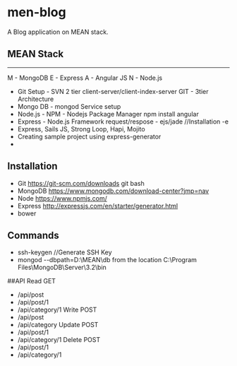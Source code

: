 # men-blog
A Blog application on MEAN stack.

## MEAN Stack
------------------
M - MongoDB
E - Express
A - Angular JS
N - Node.js

- Git Setup - SVN 2 tier client-server/client-index-server GIT - 3tier Architecture
- Mongo DB - mongod Service setup
- Node.js - NPM - Nodejs Package Manager   npm install angular 
- Express - Node.js Framework request/respose - ejs/jade //Installation -e
- Express, Sails JS, Strong Loop, Hapi, Mojito
- Creating sample project using express-generator
- 
## Installation
- Git https://git-scm.com/downloads git bash
- MongoDB https://www.mongodb.com/download-center?jmp=nav
- Node https://www.npmjs.com/
- Express http://expressjs.com/en/starter/generator.html
- bower 

## Commands
- ssh-keygen //Generate SSH Key
- mongod --dbpath=D:\MEAN\db from the location C:\Program Files\MongoDB\Server\3.2\bin

##API
Read GET
- /api/post
- /api/post/1
- /api/category/1
Write POST
- /api/post
- /api/category
Update POST
- /api/post/1
- /api/category/1
Delete POST
- /api/post/1
- /api/category/1